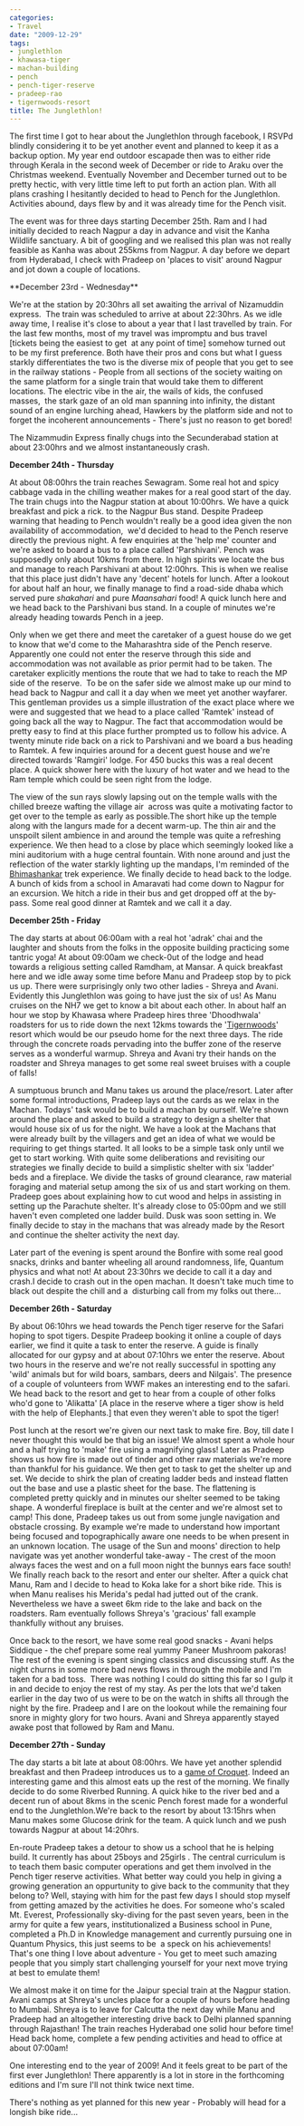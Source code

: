 ```yaml
---
categories:
- Travel
date: "2009-12-29"
tags:
- junglethlon
- khawasa-tiger
- machan-building
- pench
- pench-tiger-reserve
- pradeep-rao
- tigernwoods-resort
title: The Junglethlon!
---
```


The first time I got to hear about the Junglethlon through facebook, I RSVPd blindly considering it to be yet another event and planned to keep it as a backup option. My year end outdoor escapade then was to either ride through Kerala in the second week of December or ride to Araku over the Christmas weekend. Eventually November and December turned out to be pretty hectic, with very little time left to put forth an action plan. With all plans crashing I hesitantly decided to head to Pench for the Junglethlon. Activities abound, days flew by and it was already time for the Pench visit.

The event was for three days starting December 25th. Ram and I had initially decided to reach Nagpur a day in advance and visit the Kanha Wildlife sanctuary. A bit of googling and we realised this plan was not really feasible as Kanha was about 255kms from Nagpur. A day before we depart from Hyderabad, I check with Pradeep on 'places to visit' around Nagpur and jot down a couple of locations.

<!--more-->**December 23rd - Wednesday**

We're at the station by 20:30hrs all set awaiting the arrival of Nizamuddin express.  The train was scheduled to arrive at about 22:30hrs. As we idle away time, I realise it's close to about a year that I last travelled by train. For the last few months, most of my travel was impromptu and bus travel \[tickets being the easiest to get  at any point of time\] somehow turned out to be my first preference. Both have their pros and cons but what I guess starkly differentiates the two is the diverse mix of people that you get to see in the railway stations - People from all sections of the society waiting on the same platform for a single train that would take them to different locations. The electric vibe in the air, the wails of kids, the confused masses,  the stark gaze of an old man spanning into infinity, the distant sound of an engine lurching ahead, Hawkers by the platform side and not to forget the incoherent announcements - There's just no reason to get bored!

The Nizammudin Express finally chugs into the Secunderabad station at about 23:00hrs and we almost instantaneously crash.

**December 24th - Thursday**

At about 08:00hrs the train reaches Sewagram. Some real hot and spicy cabbage vada in the chilling weather makes for a real good start of the day. The train chugs into the Nagpur station at about 10:00hrs. We have a quick breakfast and pick a rick. to the Nagpur Bus stand. Despite Pradeep warning that heading to Pench wouldn't really be a good idea given the non availability of accommodation,  we'd decided to head to the Pench reserve directly the previous night. A few enquiries at the 'help me' counter and we're asked to board a bus to a place called 'Parshivani'. Pench was supposedly only about 10kms from there. In high spirits we locate the bus and manage to reach Parshivani at about 12:00hrs. This is when we realise that this place just didn't have any 'decent' hotels for lunch. After a lookout for about half an hour, we finally manage to find a road-side dhaba which served pure _shakahari_ and pure _Maansahari_ food! A quick lunch here and we head back to the Parshivani bus stand. In a couple of minutes we're already heading towards Pench in a jeep.

Only when we get there and meet the caretaker of a guest house do we get to know that we'd come to the Maharashtra side of the Pench reserve. Apparently one could not enter the reserve through this side and accommodation was not available as prior permit had to be taken. The caretaker explicitly mentions the route that we had to take to reach the MP side of the reserve.  To be on the safer side we almost make up our mind to head back to Nagpur and call it a day when we meet yet another wayfarer. This gentleman provides us a simple illustration of the exact place where we were and suggested that we head to a place called 'Ramtek' instead of going back all the way to Nagpur. The fact that accommodation would be pretty easy to find at this place further prompted us to follow his advice. A twenty minute ride back on a rick to Parshivani and we board a bus heading to Ramtek. A few inquiries around for a decent guest house and we're directed towards 'Ramgiri' lodge. For 450 bucks this was a real decent place. A quick shower here with the luxury of hot water and we head to the Ram temple which could be seen right from the lodge.

The view of the sun rays slowly lapsing out on the temple walls with the chilled breeze wafting the village air  across was quite a motivating factor to get over to the temple as early as possible.The short hike up the temple along with the langurs made for a decent warm-up. The thin air and the unspoilt silent ambience in and around the temple was quite a refreshing experience. We then head to a close by place which seemingly looked like a mini auditorium with a huge central fountain. With none around and just the reflection of the water starkly lighting up the mandaps, I'm reminded of the [Bhimashankar](https://srikanthperinkulam.com/blog/2008/09/the-bhimashankar-trek/) trek experience. We finally decide to head back to the lodge. A bunch of kids from a school in Amaravati had come down to Nagpur for an excursion. We hitch a ride in their bus and get dropped off at the by-pass. Some real good dinner at Ramtek and we call it a day.

**December 25th - Friday**

The day starts at about 06:00am with a real hot 'adrak' chai and the laughter and shouts from the folks in the opposite building practicing some tantric yoga! At about 09:00am we check-0ut of the lodge and head towards a religious setting called Ramdham, at Mansar. A quick breakfast here and we idle away some time before Manu and Pradeep stop by to pick us up. There were surprisingly only two other ladies - Shreya and Avani. Evidently this Junglethlon was going to have just the six of us! As Manu cruises on the NH7 we get to know a bit about each other. In about half an hour we stop by Khawasa where Pradeep hires three 'Dhoodhwala' roadsters for us to ride down the next 12kms towards the '[Tigernwoods](http://www.tigernwoods.com/)' resort which would be our pseudo home for the next three days. The ride through the concrete roads pervading into the buffer zone of the reserve serves as a wonderful warmup. Shreya and Avani try their hands on the roadster and Shreya manages to get some real sweet bruises with a couple of falls!

A sumptuous brunch and Manu takes us around the place/resort. Later after some formal introductions, Pradeep lays out the cards as we relax in the Machan. Todays' task would be to build a machan by ourself. We're shown around the place and asked to build a strategy to design a shelter that would house six of us for the night. We have a look at the Machans that were already built by the villagers and get an idea of what we would be requiring to get things started. It all looks to be a simple task only until we get to start working. With quite some deliberations and revisiting our strategies we finally decide to build a simplistic shelter with six 'ladder' beds and a fireplace. We divide the tasks of ground clearance, raw material foraging and material setup among the six of us and start working on them. Pradeep goes about explaining how to cut wood and helps in assisting in setting up the Parachute shelter. It's already close to 05:00pm and we still haven't even completed one ladder build. Dusk was soon setting in. We finally decide to stay in the machans that was already made by the Resort and continue the shelter activity the next day.

Later part of the evening is spent around the Bonfire with some real good snacks, drinks and banter wheeling all around randomness, life, Quantum physics and what not! At about 23:30hrs we decide to call it a day and crash.I decide to crash out in the open machan. It doesn't take much time to black out despite the chill and a  disturbing call from my folks out there...

**December 26th - Saturday**

By about 06:10hrs we head towards the Pench tiger reserve for the Safari hoping to spot tigers. Despite Pradeep booking it online a couple of days earlier, we find it quite a task to enter the reserve. A guide is finally allocated for our gypsy and at about 07:10hrs we enter the reserve. About two hours in the reserve and we're not really successful in spotting any 'wild' animals but for wild boars, sambars, deers and Nilgais'. The presence of a couple of volunteers from WWF makes an interesting end to the safari. We head back to the resort and get to hear from a couple of other folks who'd gone to 'Alikatta' \[A place in the reserve where a tiger show is held with the help of Elephants.\] that even they weren't able to spot the tiger!

Post lunch at the resort we're given our next task to make fire. Boy, till date I never thought this would be that big an issue! We almost spent a whole hour and a half trying to 'make' fire using a magnifying glass! Later as Pradeep shows us how fire is made out of tinder and other raw materials we're more than thankful for his guidance. We then get to task to get the shelter up and set. We decide to shirk the plan of creating ladder beds and instead flatten out the base and use a plastic sheet for the base. The flattening is completed pretty quickly and in minutes our shelter seemed to be taking shape. A wonderful fireplace is built at the center and we're almost set to camp! This done, Pradeep takes us out from some jungle navigation and obstacle crossing. By example we're made to understand how important being focused and topographically aware one needs to be when present in an unknown location. The usage of the Sun and moons' direction to help navigate was yet another wonderful take-away - The crest of the moon always faces the west and on a full moon night the bunnys ears face south! We finally reach back to the resort and enter our shelter. After a quick chat Manu, Ram and I decide to head to Koka lake for a short bike ride. This is when Manu realises his Merida's pedal had jutted out of the crank. Nevertheless we have a sweet 6km ride to the lake and back on the roadsters. Ram eventually follows Shreya's 'gracious' fall example thankfully without any bruises.

Once back to the resort, we have some real good snacks - Avani helps Siddique - the chef prepare some real yummy Paneer Mushroom pakoras! The rest of the evening is spent singing classics and discussing stuff. As the night churns in some more bad news flows in through the mobile and I'm taken for a bad toss.  There was nothing I could do sitting this far so I gulp it in and decide to enjoy the rest of my stay. As per the lots that we'd taken earlier in the day two of us were to be on the watch in shifts all through the night by the fire. Pradeep and I are on the lookout while the remaining four snore in mighty glory for two hours. Avani and Shreya apparently stayed awake post that followed by Ram and Manu.

**December 27th - Sunday**

The day starts a bit late at about 08:00hrs. We have yet another splendid breakfast and then Pradeep introduces us to a [game of Croquet](http://en.wikipedia.org/wiki/Croquet). Indeed an interesting game and this almost eats up the rest of the morning. We finally decide to do some Riverbed Running. A quick hike to the river bed and a decent run of about 8kms in the scenic Pench forest made for a wonderful end to the Junglethlon.We're back to the resort by about 13:15hrs when Manu makes some Glucose drink for the team. A quick lunch and we push towards Nagpur at about 14:20hrs.

En-route Pradeep takes a detour to show us a school that he is helping build. It currently has about 25boys and 25girls . The central curriculum is to teach them basic computer operations and get them involved in the Pench tiger reserve activities. What better way could you help in giving a growing generation an oppurtunity to give back to the community that they belong to? Well, staying with him for the past few days I should stop myself from getting amazed by the activities he does. For someone who's scaled Mt. Everest, Professionally sky-diving for the past seven years, been in the army for quite a few years, institutionalized a Business school in Pune, completed a Ph.D in Knowledge management and currently pursuing one in Quantum Physics, this just seems to be  a speck on his achievements! That's one thing I love about adventure - You get to meet such amazing people that you simply start challenging yourself for your next move trying at best to emulate them!

We almost make it on time for the Jaipur special train at the Nagpur station. Avani camps at Shreya's uncles place for a couple of hours before heading to Mumbai. Shreya is to leave for Calcutta the next day while Manu and Pradeep had an altogether interesting drive back to Delhi planned spanning through Rajasthan! The train reaches Hyderabad one solid hour before time! Head back home, complete a few pending activities and head to office at about 07:00am!

One interesting end to the year of 2009! And it feels great to be part of the first ever Junglethlon! There apparently is a lot in store in the forthcoming editions and I'm sure I'll not think twice next time.

There's nothing as yet planned for this new year - Probably will head for a longish bike ride...
